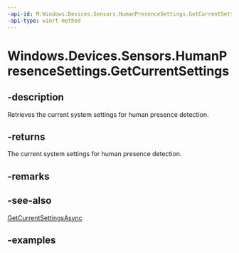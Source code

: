 ```yaml
---
-api-id: M:Windows.Devices.Sensors.HumanPresenceSettings.GetCurrentSettings
-api-type: winrt method
---
```


# Windows.Devices.Sensors.HumanPresenceSettings.GetCurrentSettings

<!--
public static Windows.Devices.Sensors.HumanPresenceSettings GetCurrentSettings ();
-->

## -description

Retrieves the current system settings for human presence detection.

## -returns

The current system settings for human presence detection.

## -remarks

## -see-also

[GetCurrentSettingsAsync](humanpresencesettings_getcurrentsettingsasync_189471090.md)

## -examples
